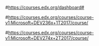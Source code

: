 #https://courses.edx.org/dashboard#

#https://courses.edx.org/courses/course-v1:Microsoft+DEV236x+1T2017/course/

#https://courses.edx.org/courses/course-v1:Microsoft+DEV274x+2T2017/course/


